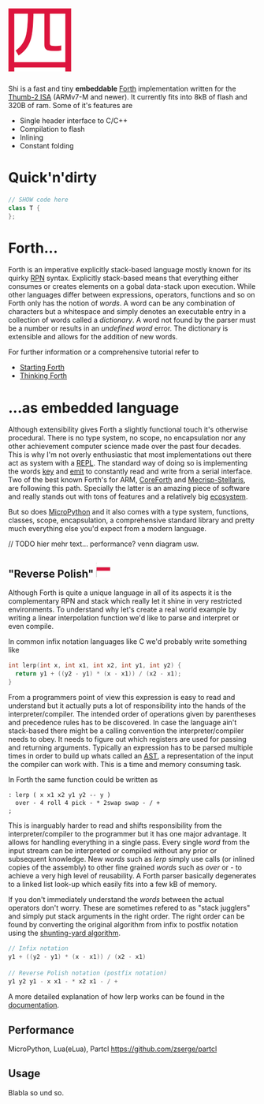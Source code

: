 # ![](doc/img/logo.png)
Shi is a fast and tiny **embeddable** [Forth](https://en.wikipedia.org/wiki/Forth_(programming_language)) implementation written for the [Thumb-2 ISA](https://infocenter.arm.com/help/topic/com.arm.doc.qrc0001m/QRC0001_UAL.pdf) (ARMv7-M and newer). It currently fits into 8kB of flash and 320B of ram. Some of it's features are
* Single header interface to C/C++
* Compilation to flash
* Inlining
* Constant folding

# Quick'n'dirty
```c++
// SHOW code here
class T {
};
```

# Forth...
Forth is an imperative explicitly stack-based language mostly known for its quirky [RPN](https://en.wikipedia.org/wiki/Reverse_Polish_notation) syntax. Explicitly stack-based means that everything either consumes or creates elements on a gobal data-stack upon execution. While other languages differ between expressions, operators, functions and so on Forth only has the notion of *words*. A word can be any combination of characters but a whitespace and simply denotes an executable entry in a collection of words called a *dictionary*. A word not found by the parser must be a number or results in an *undefined word* error. The dictionary is extensible and allows for the addition of new words.

For further information or a comprehensive tutorial refer to
* [Starting Forth](https://www.forth.com/starting-forth/)
* [Thinking Forth](http://thinking-forth.sourceforge.net/) 

# ...as embedded language
Although extensibility gives Forth a slightly functional touch it's otherwise procedural. There is no type system, no scope, no encapsulation nor any other achievement computer science made over the past four decades. This is why I'm not overly enthusiastic that most implementations out there act as system with a [REPL](https://en.wikipedia.org/wiki/Read%E2%80%93eval%E2%80%93print_loop). The standard way of doing so is implementing the words [key](http://forth-standard.org/standard/core/KEY) and [emit](http://forth-standard.org/standard/core/EMIT) to constantly read and write from a serial interface. Two of the best known Forth's for ARM, [CoreForth](https://github.com/ekoeppen/CoreForth) and [Mecrisp-Stellaris](http://mecrisp.sourceforge.net/>Mecrisp-Stellaris), are following this path. Specially the latter is an amazing piece of software and really stands out with tons of features and a relatively big [ecosystem](https://github.com/jeelabs/embello/tree/master/explore/1608-forth).

But so does [MicroPython](http://micropython.org/) and it also comes with a type system, functions, classes, scope, encapsulation, a comprehensive standard library and pretty much everything else you'd expect from a modern language.

// TODO hier mehr text... performance? venn diagram usw.

## "Reverse Polish" ![](doc/img/polish_flag.png)
Although Forth is quite a unique language in all of its aspects it is the complementary RPN and stack which really let it shine in very restricted environments. To understand why let's create a real world example by writing a linear interpolation function we'd like to parse and interpret or even compile.

In common infix notation languages like C we'd probably write something like
```c
int lerp(int x, int x1, int x2, int y1, int y2) {
  return y1 + ((y2 - y1) * (x - x1)) / (x2 - x1);
}
```

From a programmers point of view this expression is easy to read and understand but it actually puts a lot of responsibility into the hands of the interpreter/compiler. The intended order of operations given by parentheses and precedence rules has to be discovered. In case the language ain't stack-based there might be a calling convention the interpreter/compiler needs to obey. It needs to figure out which registers are used for passing and returning arguments. Typically an expression has to be parsed multiple times in order to build up whats called an [AST](https://en.wikipedia.org/wiki/Abstract_syntax_tree), a representation of the input the compiler can work with. This is a time and memory consuming task.

In Forth the same function could be written as
```
: lerp ( x x1 x2 y1 y2 -- y )
  over - 4 roll 4 pick - * 2swap swap - / +
;
```

This is inarguably harder to read and shifts responsibility from the interpreter/compiler to the programmer but it has one major advantage. It allows for handling everything in a single pass. Every single *word* from the input stream can be interpreted or compiled without any prior or subsequent knowledge. New *words* such as *lerp* simply use calls (or inlined copies of the assembly) to other fine grained *words* such as *over* or *-* to achieve a very high level of reusability. A Forth parser basically degenerates to a linked list look-up which easily fits into a few kB of memory.

If you don't immediately understand the *words* between the actual operators don't worry. These are sometimes refered to as "stack jugglers" and simply put stack arguments in the right order. The right order can be found by converting the original algorithm from infix to postfix notation using the [shunting-yard algorithm](https://en.wikipedia.org/wiki/Shunting-yard_algorithm).

```c
// Infix notation
y1 + ((y2 - y1) * (x - x1)) / (x2 - x1)

// Reverse Polish notation (postfix notation)
y1 y2 y1 - x x1 - * x2 x1 - / +
```

A more detailed explanation of how lerp works can be found in the [documentation](/doc/html/page_lerp.html).

## Performance
MicroPython, Lua(eLua), Partcl https://github.com/zserge/partcl

## Usage
Blabla so und so.